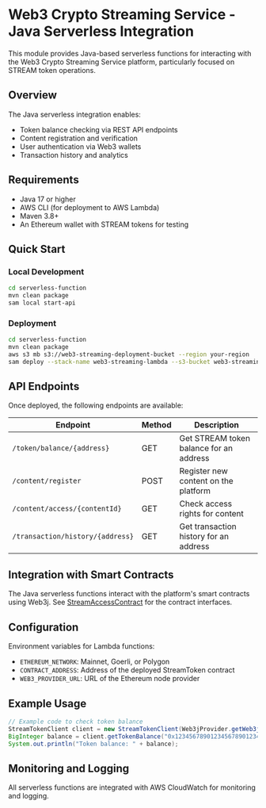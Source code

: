 # Web3 Crypto Streaming Service - Java Serverless Integration

This module provides Java-based serverless functions for interacting with the Web3 Crypto Streaming Service platform, particularly focused on STREAM token operations.

## Overview

The Java serverless integration enables:

- Token balance checking via REST API endpoints
- Content registration and verification
- User authentication via Web3 wallets
- Transaction history and analytics

## Requirements

- Java 17 or higher
- AWS CLI (for deployment to AWS Lambda)
- Maven 3.8+
- An Ethereum wallet with STREAM tokens for testing

## Quick Start

### Local Development

```bash
cd serverless-function
mvn clean package
sam local start-api
```

### Deployment

```bash
cd serverless-function
mvn clean package
aws s3 mb s3://web3-streaming-deployment-bucket --region your-region
sam deploy --stack-name web3-streaming-lambda --s3-bucket web3-streaming-deployment-bucket --capabilities CAPABILITY_IAM
```

## API Endpoints

Once deployed, the following endpoints are available:

| Endpoint | Method | Description |
|----------|--------|-------------|
| `/token/balance/{address}` | GET | Get STREAM token balance for an address |
| `/content/register` | POST | Register new content on the platform |
| `/content/access/{contentId}` | GET | Check access rights for content |
| `/transaction/history/{address}` | GET | Get transaction history for an address |

## Integration with Smart Contracts

The Java serverless functions interact with the platform's smart contracts using Web3j. See [StreamAccessContract](../docs/contracts/stream-access.html) for the contract interfaces.

## Configuration

Environment variables for Lambda functions:

- `ETHEREUM_NETWORK`: Mainnet, Goerli, or Polygon
- `CONTRACT_ADDRESS`: Address of the deployed StreamToken contract
- `WEB3_PROVIDER_URL`: URL of the Ethereum node provider

## Example Usage

```java
// Example code to check token balance
StreamTokenClient client = new StreamTokenClient(Web3jProvider.getWeb3j());
BigInteger balance = client.getTokenBalance("0x1234567890123456789012345678901234567890");
System.out.println("Token balance: " + balance);
```

## Monitoring and Logging

All serverless functions are integrated with AWS CloudWatch for monitoring and logging.
